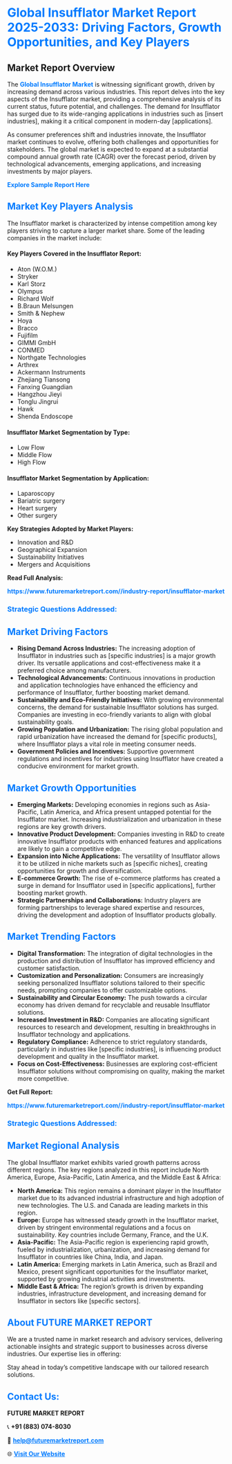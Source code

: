 <h1 style="color: #007BFF;">Global Insufflator Market Report 2025-2033: Driving Factors, Growth Opportunities, and Key Players</h1>

<section id="overview">
<h2>Market Report Overview</h2>
<p>The <a href="https://www.futuremarketreport.com//industry-report/insufflator-market" style="color: #007BFF; text-decoration: none;"><strong>Global Insufflator Market</strong></a> is witnessing significant growth, driven by increasing demand across various industries. This report delves into the key aspects of the Insufflator market, providing a comprehensive analysis of its current status, future potential, and challenges. The demand for Insufflator has surged due to its wide-ranging applications in industries such as [insert industries], making it a critical component in modern-day [applications].</p>
<p>As consumer preferences shift and industries innovate, the Insufflator market continues to evolve, offering both challenges and opportunities for stakeholders. The global market is expected to expand at a substantial compound annual growth rate (CAGR) over the forecast period, driven by technological advancements, emerging applications, and increasing investments by major players.</p>
</section>

<section id="overview">
<p><a href="https://www.futuremarketreport.com//request-sample/reportId=61090" style="color: #007BFF; text-decoration: none;"><strong>Explore Sample Report Here</strong></a></p>
</section>

<section id="key-players">
<h2 style="color: #007BFF;">Market Key Players Analysis</h2>
<p>The Insufflator market is characterized by intense competition among key players striving to capture a larger market share. Some of the leading companies in the market include:</p>
<h4>Key Players Covered in the Insufflator Report:</h4>
<ul><li>Aton (W.O.M.)</li><li>Stryker</li><li>Karl Storz</li><li>Olympus</li><li>Richard Wolf</li><li>B.Braun Melsungen</li><li>Smith &amp; Nephew</li><li>Hoya</li><li>Bracco</li><li>Fujifilm</li><li>GIMMI GmbH</li><li>CONMED</li><li>Northgate Technologies</li><li>Arthrex</li><li>Ackermann Instruments</li><li>Zhejiang Tiansong</li><li>Fanxing Guangdian</li><li>Hangzhou Jieyi</li><li>Tonglu Jingrui</li><li>Hawk</li><li>Shenda Endoscope</li></ul>
<h4>Insufflator Market Segmentation by Type:</h4>
<ul><li>Low Flow</li><li>Middle Flow</li><li>High Flow</li></ul>

<h4>Insufflator Market Segmentation by Application:</h4>
<ul><li>Laparoscopy</li><li>Bariatric surgery</li><li>Heart surgery</li><li>Other surgery</li></ul>
<p><strong>Key Strategies Adopted by Market Players:</strong></p>
<ul>
<li>Innovation and R&D</li>
<li>Geographical Expansion</li>
<li>Sustainability Initiatives</li>
<li>Mergers and Acquisitions</li>
</ul>
</section>

<section>
<p><strong>Read Full Analysis: </strong></p><a href="https://www.futuremarketreport.com//industry-report/insufflator-market" style="color: #007BFF; text-decoration: none;"><strong>https://www.futuremarketreport.com//industry-report/insufflator-market</strong></a>
<h3 style="color: #007BFF;">Strategic Questions Addressed:</h3>
</section>

<section id="driving-factors">
<h2 style="color: #007BFF;">Market Driving Factors</h2>
<ul>
<li><strong>Rising Demand Across Industries:</strong> The increasing adoption of Insufflator in industries such as [specific industries] is a major growth driver. Its versatile applications and cost-effectiveness make it a preferred choice among manufacturers.</li>
<li><strong>Technological Advancements:</strong> Continuous innovations in production and application technologies have enhanced the efficiency and performance of Insufflator, further boosting market demand.</li>
<li><strong>Sustainability and Eco-Friendly Initiatives:</strong> With growing environmental concerns, the demand for sustainable Insufflator solutions has surged. Companies are investing in eco-friendly variants to align with global sustainability goals.</li>
<li><strong>Growing Population and Urbanization:</strong> The rising global population and rapid urbanization have increased the demand for [specific products], where Insufflator plays a vital role in meeting consumer needs.</li>
<li><strong>Government Policies and Incentives:</strong> Supportive government regulations and incentives for industries using Insufflator have created a conducive environment for market growth.</li>
</ul>
</section>

<section id="growth-opportunities">
<h2 style="color: #007BFF;">Market Growth Opportunities</h2>
<ul>
<li><strong>Emerging Markets:</strong> Developing economies in regions such as Asia-Pacific, Latin America, and Africa present untapped potential for the Insufflator market. Increasing industrialization and urbanization in these regions are key growth drivers.</li>
<li><strong>Innovative Product Development:</strong> Companies investing in R&D to create innovative Insufflator products with enhanced features and applications are likely to gain a competitive edge.</li>
<li><strong>Expansion into Niche Applications:</strong> The versatility of Insufflator allows it to be utilized in niche markets such as [specific niches], creating opportunities for growth and diversification.</li>
<li><strong>E-commerce Growth:</strong> The rise of e-commerce platforms has created a surge in demand for Insufflator used in [specific applications], further boosting market growth.</li>
<li><strong>Strategic Partnerships and Collaborations:</strong> Industry players are forming partnerships to leverage shared expertise and resources, driving the development and adoption of Insufflator products globally.</li>
</ul>
</section>

<section id="trending-factors">
<h2 style="color: #007BFF;">Market Trending Factors</h2>
<ul>
<li><strong>Digital Transformation:</strong> The integration of digital technologies in the production and distribution of Insufflator has improved efficiency and customer satisfaction.</li>
<li><strong>Customization and Personalization:</strong> Consumers are increasingly seeking personalized Insufflator solutions tailored to their specific needs, prompting companies to offer customizable options.</li>
<li><strong>Sustainability and Circular Economy:</strong> The push towards a circular economy has driven demand for recyclable and reusable Insufflator solutions.</li>
<li><strong>Increased Investment in R&D:</strong> Companies are allocating significant resources to research and development, resulting in breakthroughs in Insufflator technology and applications.</li>
<li><strong>Regulatory Compliance:</strong> Adherence to strict regulatory standards, particularly in industries like [specific industries], is influencing product development and quality in the Insufflator market.</li>
<li><strong>Focus on Cost-Effectiveness:</strong> Businesses are exploring cost-efficient Insufflator solutions without compromising on quality, making the market more competitive.</li>
</ul>
</section>

<section>
<p><strong>Get Full Report: </strong></p><a href="https://www.futuremarketreport.com//industry-report/insufflator-market" style="color: #007BFF; text-decoration: none;"><strong>https://www.futuremarketreport.com//industry-report/insufflator-market</strong></a>
<h3 style="color: #007BFF;">Strategic Questions Addressed:</h3>
</section>


<section id="regional-analysis">
<h2 style="color: #007BFF;">Market Regional Analysis</h2>
<p>The global Insufflator market exhibits varied growth patterns across different regions. The key regions analyzed in this report include North America, Europe, Asia-Pacific, Latin America, and the Middle East & Africa:</p>
<ul>
<li><strong>North America:</strong> This region remains a dominant player in the Insufflator market due to its advanced industrial infrastructure and high adoption of new technologies. The U.S. and Canada are leading markets in this region.</li>
<li><strong>Europe:</strong> Europe has witnessed steady growth in the Insufflator market, driven by stringent environmental regulations and a focus on sustainability. Key countries include Germany, France, and the U.K.</li>
<li><strong>Asia-Pacific:</strong> The Asia-Pacific region is experiencing rapid growth, fueled by industrialization, urbanization, and increasing demand for Insufflator in countries like China, India, and Japan.</li>
<li><strong>Latin America:</strong> Emerging markets in Latin America, such as Brazil and Mexico, present significant opportunities for the Insufflator market, supported by growing industrial activities and investments.</li>
<li><strong>Middle East & Africa:</strong> The region’s growth is driven by expanding industries, infrastructure development, and increasing demand for Insufflator in sectors like [specific sectors].</li>
</ul>
</section>

<footer>
<h2 style="color: #007BFF;">About FUTURE MARKET REPORT</h2>
<p>We are a trusted name in market research and advisory services, delivering actionable insights and strategic support to businesses across diverse industries. Our expertise lies in offering:</p>

<p>Stay ahead in today’s competitive landscape with our tailored research solutions.</p>

<h2 style="color: #007BFF;">Contact Us:</h2>
<p><strong>FUTURE MARKET REPORT</strong></p>
<p>📞 <strong>+91 (883) 074-8030</strong></p>
<p>📧 <strong><a href="mailto:help@futuremarketreport.com" style="color: #007BFF;">help@futuremarketreport.com</a></strong></p>
<p>🌐 <strong><a href="https://www.futuremarketreport.com/" style="color: #007BFF;">Visit Our Website</a></strong></p>
</footer>